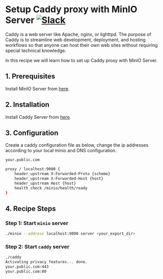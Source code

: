 # Setup Caddy proxy with MinIO Server  [![Slack](https://slack.min.io/slack?type=svg)](https://slack.min.io)

Caddy is a web server like Apache, nginx, or lighttpd. The purpose of Caddy is to streamline  web development, deployment, and hosting workflows so that anyone can host their own web sites without requiring special technical knowledge.

In this recipe we will learn how to set up Caddy proxy with MinIO Server.

## 1. Prerequisites

Install MinIO Server from [here](https://docs.min.io/docs/minio-quickstart-guide).

## 2. Installation

Install Caddy Server from [here](https://caddyserver.com/download).

## 3. Configuration

Create a caddy configuration file as below, change the ip addresses according to your local minio and DNS configuration.

```sh
your.public.com

proxy / localhost:9000 {
    header_upstream X-Forwarded-Proto {scheme}
    header_upstream X-Forwarded-Host {host}
    header_upstream Host {host}
    health_check /minio/health/ready
}
```

## 4. Recipe Steps

### Step 1: Start `minio` server


```sh
./minio --address localhost:9000 server <your_export_dir>
```

### Step 2: Start `caddy` server

```sh
./caddy
Activating privacy features... done.
your.public.com:443
your.public.com:80
```
